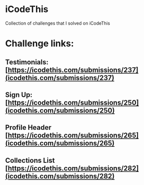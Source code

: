 # iCodeThis
Collection of challenges that I solved on iCodeThis

# Challenge links:

## Testimonials: [https://icodethis.com/submissions/237](icodethis.com/submissions/237) 

## Sign Up: [https://icodethis.com/submissions/250](icodethis.com/submissions/250) 

## Profile Header [https://icodethis.com/submissions/265](icodethis.com/submissions/265)

## Collections List [https://icodethis.com/submissions/282](icodethis.com/submissions/282)
